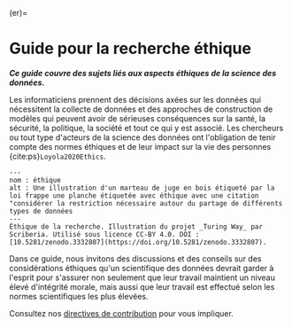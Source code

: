 (er)=
# Guide pour la recherche éthique

***Ce guide couvre des sujets liés aux aspects éthiques de la science des données.***

Les informaticiens prennent des décisions axées sur les données qui nécessitent la collecte de données et des approches de construction de modèles qui peuvent avoir de sérieuses conséquences sur la santé, la sécurité, la politique, la société et tout ce qui y est associé. Les chercheurs ou tout type d'acteurs de la science des données ont l'obligation de tenir compte des normes éthiques et de leur impact sur la vie des personnes {cite:ps}`Loyola2020Ethics`.

```{figure} ../figures/ethics.*
---
nom : éthique
alt : Une illustration d'un marteau de juge en bois étiqueté par la loi frappe une planche étiquetée avec éthique avec une citation "considérer la restriction nécessaire autour du partage de différents types de données
---
Éthique de la recherche. Illustration du projet _Turing Way_ par Scriberia. Utilisé sous licence CC-BY 4.0. DOI : [10.5281/zenodo.3332807](https://doi.org/10.5281/zenodo.3332807).
```

Dans ce guide, nous invitons des discussions et des conseils sur des considérations éthiques qu'un scientifique des données devrait garder à l'esprit pour s'assurer non seulement que leur travail maintient un niveau élevé d'intégrité morale, mais aussi que leur travail est effectué selon les normes scientifiques les plus élevées.

Consultez nos [directives de contribution](https://github.com/alan-turing-institute/the-turing-way/blob/main/CONTRIBUTING.md) pour vous impliquer.

